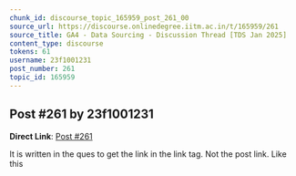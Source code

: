```yaml
---
chunk_id: discourse_topic_165959_post_261_00
source_url: https://discourse.onlinedegree.iitm.ac.in/t/165959/261
source_title: GA4 - Data Sourcing - Discussion Thread [TDS Jan 2025]
content_type: discourse
tokens: 61
username: 23f1001231
post_number: 261
topic_id: 165959
---
```


## Post #261 by 23f1001231

**Direct Link**: [Post #261](https://discourse.onlinedegree.iitm.ac.in/t/165959/261)

It is written in the ques to get the link in the link tag. Not the post link. Like this
